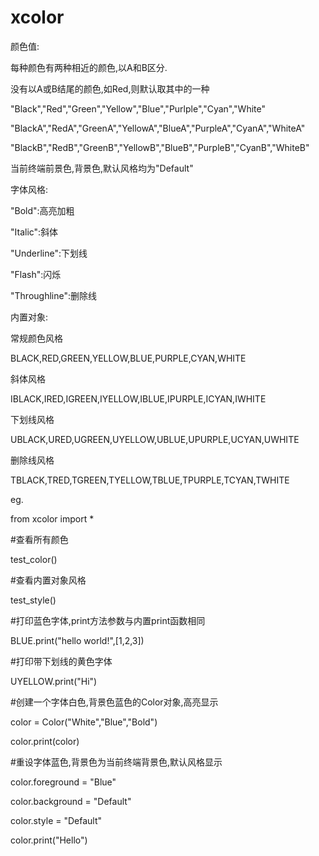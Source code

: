 # xcolor

颜色值:

每种颜色有两种相近的颜色,以A和B区分.

没有以A或B结尾的颜色,如Red,则默认取其中的一种

"Black","Red","Green","Yellow","Blue","Purlple","Cyan","White"

"BlackA","RedA","GreenA","YellowA","BlueA","PurpleA","CyanA","WhiteA"

"BlackB","RedB","GreenB","YellowB","BlueB","PurpleB","CyanB","WhiteB"



当前终端前景色,背景色,默认风格均为"Default"



字体风格:

"Bold":高亮加粗

"Italic":斜体

"Underline":下划线

"Flash":闪烁

"Throughline":删除线




内置对象:

常规颜色风格

BLACK,RED,GREEN,YELLOW,BLUE,PURPLE,CYAN,WHITE

斜体风格

IBLACK,IRED,IGREEN,IYELLOW,IBLUE,IPURPLE,ICYAN,IWHITE

下划线风格

UBLACK,URED,UGREEN,UYELLOW,UBLUE,UPURPLE,UCYAN,UWHITE

删除线风格

TBLACK,TRED,TGREEN,TYELLOW,TBLUE,TPURPLE,TCYAN,TWHITE




eg.

from xcolor import *

#查看所有颜色

test_color()

#查看内置对象风格

test_style()

#打印蓝色字体,print方法参数与内置print函数相同

BLUE.print("hello world!",[1,2,3])

#打印带下划线的黄色字体

UYELLOW.print("Hi")

#创建一个字体白色,背景色蓝色的Color对象,高亮显示

color = Color("White","Blue","Bold")

color.print(color)

#重设字体蓝色,背景色为当前终端背景色,默认风格显示

color.foreground = "Blue"

color.background = "Default"

color.style = "Default"

color.print("Hello")

